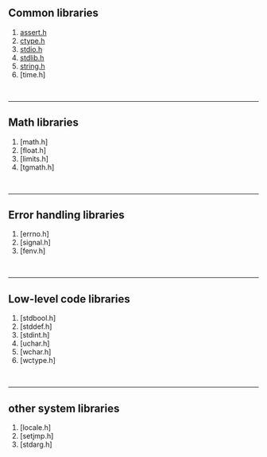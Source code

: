 ## Common libraries
1. [assert.h](_001_lib_assert.cpp)  
2. [ctype.h](_002_lib_ctype.md)  
3. [stdio.h](_003_0_lib_stdio.md)  
4. [stdlib.h](_004_lib_stdlib.md)
5. [string.h](./_005_lib_string.md)
6. [time.h]
<br>
<hr>

## Math libraries
1. [math.h]  
2. [float.h]  
3. [limits.h]  
4. [tgmath.h]  
<br>
<hr>

## Error handling libraries
1. [errno.h]  
2. [signal.h]  
3. [fenv.h]  
<br>
<hr>

## Low-level code libraries
1. [stdbool.h]  
2. [stddef.h]  
3. [stdint.h]  
4. [uchar.h]  
5. [wchar.h]  
6. [wctype.h]  
<br>
<hr>

## other system libraries
1. [locale.h]  
2. [setjmp.h]
3. [stdarg.h]  